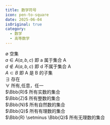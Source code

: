 ```yaml
---
title: 数学符号
icon: pen-to-square
date: 2025-06-04
isOriginal: true
category:
  - 数学
  - 高等数学
---
```


<!-- more -->

$\emptyset$ 空集  
$a \in A(a, b , c)$ 即 a 属于集合 A  
$d \notin A(a, b , c)$ 即 d 不属于集合 A  
$A \subset B$ 即 A 是 B 的子集  
$\exists$ 存在  
$\forall$ 所有,任意，任一  
$\Bbb{R}$ 所有实数的集合  
$\Bbb{Z}$ 所有整数的集合  
$\Bbb{N}$ 所有自然数的集合  
$\Bbb{Q}$ 所有有理数的集合  
$\Bbb{R} \setminus \Bbb{Q}$ 所有无理数的集合